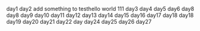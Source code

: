 day1
day2
add something to testhello world
111
day3
day4
day5
day6
day8
day8
day9
day10
day11
day12
day13
day14
day15
day16
day17
day18
day18
day19
day20
day21
day22
day
day24
day25
day26
day27

